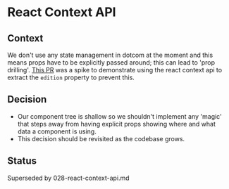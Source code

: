 # React Context API

## Context

We don't use any state management in dotcom at the moment and this means props have to be
explicitly passed around; this can lead to 'prop drilling'.
[This PR](https://github.com/guardian/dotcom-rendering/pull/801) was a spike to demonstrate using
the react context api to extract the `edition` property to prevent this.

## Decision

-   Our component tree is shallow so we shouldn't implement any 'magic' that
    steps away from having explicit props showing where and what data a component is using.
-   This decision should be revisited as the codebase grows.

## Status

Superseded by 028-react-context-api.md
